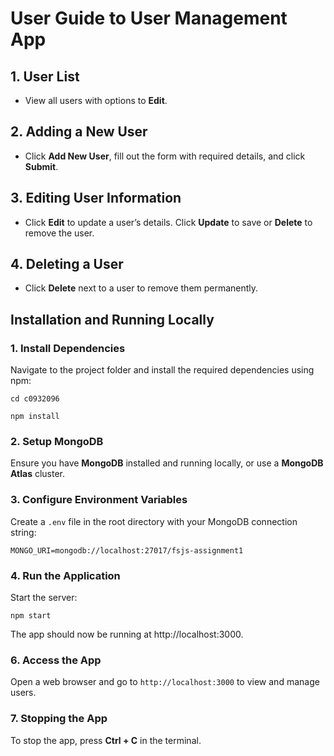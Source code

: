 # User Guide to User Management App

## 1. User List
- View all users with options to **Edit**.

## 2. Adding a New User
- Click **Add New User**, fill out the form with required details, and click **Submit**.

## 3. Editing User Information
- Click **Edit** to update a user’s details. Click **Update** to save or **Delete** to remove the user.

## 4. Deleting a User
- Click **Delete** next to a user to remove them permanently.


Installation and Running Locally
--------------------------------

### 1\. Install Dependencies

Navigate to the project folder and install the required dependencies using npm:

`cd c0932096`

`npm install`

### 2\. Setup MongoDB

Ensure you have **MongoDB** installed and running locally, or use a **MongoDB Atlas** cluster.


### 3\. Configure Environment Variables

Create a `.env` file in the root directory with your MongoDB connection string:

`MONGO_URI=mongodb://localhost:27017/fsjs-assignment1`

### 4\. Run the Application

Start the server:

`npm start`

The app should now be running at http://localhost:3000.

### 6\. Access the App

Open a web browser and go to `http://localhost:3000` to view and manage users.

### 7\. Stopping the App

To stop the app, press **Ctrl + C** in the terminal.